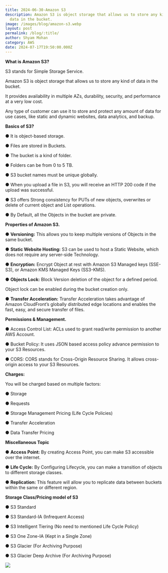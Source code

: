 ```yaml
---
title: 2024-06-30-Amazon S3
description: Amazon S3 is object storage that allows us to store any kind of
  data in the bucket.
image: /images/blog/amazon-s3.webp
layout: post
permalink: /blog/:title/
author: Shyam Mohan
category: AWS
date: 2024-07-17T19:50:00.000Z
---
```


**What is Amazon S3?**

S3 stands for Simple Storage Service.

Amazon S3 is object storage that allows us to store any kind of data in the bucket.

It provides availability in multiple AZs, durability, security, and performance at a very low cost.

Any type of customer can use it to store and protect any amount of data for use cases, like static and dynamic websites, data analytics, and backup.


**Basics of S3?**

● It is object-based storage.

● Files are stored in Buckets.

● The bucket is a kind of folder.

● Folders can be from 0 to 5 TB.

● S3 bucket names must be unique globally.

● When you upload a file in S3, you will receive an HTTP 200 code if the upload was successful.

● S3 offers Strong consistency for PUTs of new objects, overwrites or delete of current object and List operations.

● By Default, all the Objects in the bucket are private.


**Properties of Amazon S3.**

● **Versioning:** This allows you to keep multiple versions of Objects in the same bucket.

● **Static Website Hosting:** S3 can be used to host a Static Website, which does not require any server-side Technology.

● **Encryption:** Encrypt Object at rest with Amazon S3 Managed keys (SSE-S3), or Amazon KMS Managed Keys (SS3-KMS).

● **Objects Lock:** Block Version deletion of the object for a defined period.

Object lock can be enabled during the bucket creation only.

● **Transfer Acceleration:** Transfer Acceleration takes advantage of Amazon CloudFront’s globally distributed edge locations and enables the fast, easy, and secure transfer of files.

**Permissions & Management.**

● Access Control List: ACLs used to grant read/write permission to another AWS Account.

● Bucket Policy: It uses JSON based access policy advance permission to your S3 Resources.

● CORS: CORS stands for Cross-Origin Resource Sharing. It allows cross-origin access to your S3 Resources.

**Charges:**

You will be charged based on multiple factors:

● Storage

● Requests

● Storage Management Pricing (Life Cycle Policies)

● Transfer Acceleration

● Data Transfer Pricing 

**Miscellaneous Topic**

● **Access Point:** By creating Access Point, you can make S3 accessible over the internet.

● **Life Cycle:** By Configuring Lifecycle, you can make a transition of objects to different storage classes.

● **Replication:** This feature will allow you to replicate data between buckets within the same or different region.

**Storage Class/Pricing model of S3**

● S3 Standard

● S3 Standard-IA (Infrequent Access)

● S3 Intelligent Tiering (No need to mentioned Life Cycle Policy)

● S3 One Zone-IA (Kept in a Single Zone)

● S3 Glacier (For Archiving Purpose)

● S3 Glacier Deep Archive (For Archiving Purpose)

  
  **![](https://lh7-us.googleusercontent.com/docsz/AD_4nXfMxvbglHlschw1D6uL22Gh2CjbinRNUSixIRjd3wU24iGa9mKubJFLGxKdsWPdsnF8t9F94ycbpqZfncBCee6kzYumdRqA-8gxO3oLo9GQIym6f-9nj38RapHuI2MWBJHDdsEsEXfDs5AigVQXIUUS9M5B?key=DolJBsYn1X8zMHIyAnLicQ)**
  
  
  
  
  
  
  
  
  
  
  
  
  
  
  

